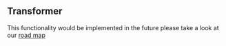 ## Transformer

This functionality would be implemented in the future please take a look at our [road map](basic_info.md#road-map)
